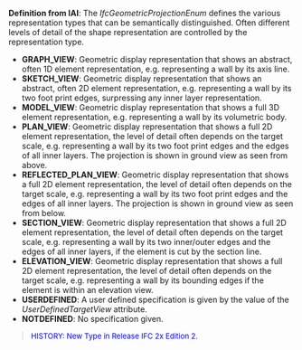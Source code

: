 **Definition
from IAI**: The _IfcGeometricProjectionEnum_ defines the various representation types that can be semantically distinguished. Often different levels of detail of the shape representation are controlled by the representation type.

* **GRAPH_VIEW**: Geometric display representation that shows an abstract, often 1D element representation, e.g. representing a wall by its axis line.
* **SKETCH_VIEW**: Geometric display representation that shows an abstract, often 2D element representation, e.g. representing a wall by its two foot print edges, surpressing any inner layer representation.
* **MODEL_VIEW**: Geometric display representation that shows a full 3D element representation, e.g. representing a wall by its volumetric body.
* **PLAN_VIEW**: Geometric display representation that shows a full 2D element representation, the level of detail often depends on the target scale, e.g. representing a wall by its two foot print edges and the edges of all inner layers. The projection is shown in ground view as seen from above.
* **REFLECTED_PLAN_VIEW**: Geometric display representation that shows a full 2D element representation, the level of detail often depends on the target scale, e.g. representing a wall by its two foot print edges and the edges of all inner layers. The projection is shown in ground view as seen from below.
* **SECTION_VIEW**: Geometric display representation that shows a full 2D element representation, the level of detail often depends on the target scale, e.g. representing a wall by its two inner/outer edges and the edges of all inner layers, if the element is cut by the section line.
* **ELEVATION_VIEW**: Geometric display representation that shows a full 2D element representation, the level of detail often depends on the target scale, e.g. representing a wall by its bounding edges if the element is within an elevation view.
* **USERDEFINED**: A user defined specification is given by the value of the _UserDefinedTargetView_ attribute.
* **NOTDEFINED**: No specification given.

> <font color="#0000ff" size="-1">HISTORY: New Type in
Release IFC 2x Edition 2.</font>